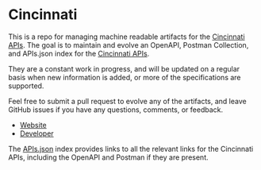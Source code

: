 # CincinnatiThis is a repo for managing machine readable artifacts for the [Cincinnati APIs](https://data.cincinnati-oh.gov/). The goal is to maintain and evolve an OpenAPI, Postman Collection, and APIs.json index for the [Cincinnati APIs](https://data.cincinnati-oh.gov/).They are a constant work in progress, and will be updated on a regular basis when new information is added, or more of the specifications are supported.Feel free to submit a pull request to evolve any of the artifacts, and leave GitHub issues if you have any questions, comments, or feedback.- [Website](https://data.cincinnati-oh.gov/)- [Developer](https://data.cincinnati-oh.gov/)The [APIs.json](https://github.com/api-evangelist/cincinnati/blob/master/apis.json) index provides links to all the relevant links for the Cincinnati APIs, including the OpenAPI and Postman if they are present.